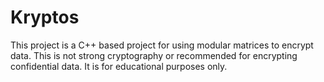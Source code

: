 # Kryptos
This project is a C++ based project for using modular matrices to encrypt data. This is not strong cryptography or recommended for encrypting confidential data. It is for educational purposes only.
